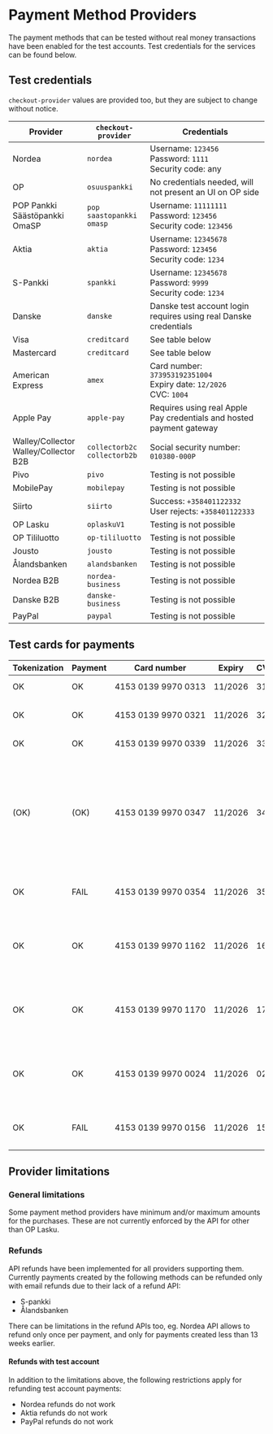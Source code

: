 # Payment Method Providers

The payment methods that can be tested without real money transactions have been enabled for the test accounts. Test credentials for the services can be found below.

## Test credentials

`checkout-provider` values are provided too, but they are subject to change without notice.

| Provider                                 | `checkout-provider`                | Credentials                                                             |
| ---------------------------------------- | ---------------------------------- | ----------------------------------------------------------------------- |
| Nordea                                   | `nordea`                           | Username: `123456`<br>Password: `1111`<br>Security code: any            |
| OP                                       | `osuuspankki`                      | No credentials needed, will not present an UI on OP side                |
| POP Pankki<br>Säästöpankki<br>OmaSP      | `pop`<br>`saastopankki`<br>`omasp` | Username: `11111111`<br>Password: `123456`<br>Security code: `123456`   |
| Aktia                                    | `aktia`                            | Username: `12345678`<br>Password: `123456`<br>Security code: `1234`     |
| S-Pankki                                 | `spankki`                          | Username: `12345678`<br>Password: `9999`<br>Security code: `1234`       |
| Danske                                   | `danske`                           | Danske test account login requires using real Danske credentials        |
| Visa                                     | `creditcard`                       | See table below                                                         |
| Mastercard                               | `creditcard`                       | See table below                                                         |
| American Express                         | `amex`                             | Card number: `373953192351004`<br>Expiry date: `12/2026`<br>CVC: `1004` |
| Apple Pay                                | `apple-pay`                        | Requires using real Apple Pay credentials and hosted payment gateway    |
| Walley/Collector<br>Walley/Collector B2B | `collectorb2c`<br>`collectorb2b`   | Social security number: `010380-000P`                                   |
| Pivo                                     | `pivo`                             | Testing is not possible                                                 |
| MobilePay                                | `mobilepay`                        | Testing is not possible                                                 |
| Siirto                                   | `siirto`                           | Success: `+358401122332`<br>User rejects: `+358401122333`               |
| OP Lasku                                 | `oplaskuV1`                        | Testing is not possible                                                 |
| OP Tililuotto                            | `op-tililuotto`                    | Testing is not possible                                                 |
| Jousto                                   | `jousto`                           | Testing is not possible                                                 |
| Ålandsbanken                             | `alandsbanken`                     | Testing is not possible                                                 |
| Nordea B2B                               | `nordea-business`                  | Testing is not possible                                                 |
| Danske B2B                               | `danske-business`                  | Testing is not possible                                                 |
| PayPal                                   | `paypal`                           | Testing is not possible                                                 |

## Test cards for payments

| Tokenization | Payment | Card number                        | Expiry  | CVC | Description                                                                                                                                                                                                                                                  |
| ------------ | ------- | ---------------------------------- | ------- | --- | ------------------------------------------------------------------------------------------------------------------------------------------------------------------------------------------------------------------------------------------------------------ |
| OK           | OK      | 4153&nbsp;0139&nbsp;9970&nbsp;0313 | 11/2026 | 313 | Successful 3D Secure. 3DS form password "secret".                                                                                                                                                                                                            |
| OK           | OK      | 4153&nbsp;0139&nbsp;9970&nbsp;0321 | 11/2026 | 321 | Successful 3D Secure. 3DS form will be automatically completed.                                                                                                                                                                                              |
| OK           | OK      | 4153&nbsp;0139&nbsp;9970&nbsp;0339 | 11/2026 | 339 | 3D Secure attempt. 3DS will be automatically attempted.                                                                                                                                                                                                      |
| (OK)         | (OK)    | 4153&nbsp;0139&nbsp;9970&nbsp;0347 | 11/2026 | 347 | 3D Secure fails. The "cardholder_authentication" response parameter will be "no". It is at discretion of the merchant to accept or reject unauthentication transactions. If the merchant decides to decline the payment, the transaction should be reverted. |
| OK           | FAIL    | 4153&nbsp;0139&nbsp;9970&nbsp;0354 | 11/2026 | 354 | Successful 3D Secure. 3DS form password "secret". Insufficient funds in the test bank account.                                                                                                                                                               |
| OK           | OK      | 4153&nbsp;0139&nbsp;9970&nbsp;1162 | 11/2026 | 162 | with 3DS, Soft decline when charging saved card using Customer Initiated Transaction (requires 3DS). 3DS form password "secret".                                                                                                                             |
| OK           | OK      | 4153&nbsp;0139&nbsp;9970&nbsp;1170 | 11/2026 | 170 | with 3DS, Soft decline when charging saved card using Customer Initiated Transaction (requires 3DS). 3DS form will be automatically completed.                                                                                                               |
| OK           | OK      | 4153&nbsp;0139&nbsp;9970&nbsp;0024 | 11/2026 | 024 | Non-EU - "one leg out" card, not enrolled to 3DS. The "cardholder_authentication" response parameter will be "attempted".                                                                                                                                    |
| OK           | FAIL    | 4153&nbsp;0139&nbsp;9970&nbsp;0156 | 11/2026 | 156 | Non-EU - "one leg out" card, not enrolled to 3DS. Insufficient funds in the test bank account.                                                                                                                                                               |

## Provider limitations

### General limitations

Some payment method providers have minimum and/or maximum amounts for the purchases. These are not currently enforced by the API for other than OP Lasku.

### Refunds

API refunds have been implemented for all providers supporting them. Currently payments created by the following methods can be refunded only with email refunds due to their lack of a refund API:

- S-pankki
- Ålandsbanken

There can be limitations in the refund APIs too, eg. Nordea API allows to refund only once per payment, and only for payments created less than 13 weeks earlier.

#### Refunds with test account

In addition to the limitations above, the following restrictions apply for refunding test account payments:

- Nordea refunds do not work
- Aktia refunds do not work
- PayPal refunds do not work
